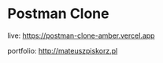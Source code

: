 <h1>Postman Clone</h1>

live: https://postman-clone-amber.vercel.app

portfolio: http://mateuszpiskorz.pl
